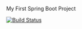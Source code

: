 My First Spring Boot Project

[![Build Status](https://travis-ci.org/vaibhav6451956/MySpringBootProject.svg?branch=master)](https://travis-ci.org/vaibhav6451956/MySpringBootProject)